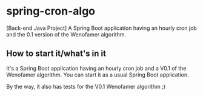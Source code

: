 # spring-cron-algo
[Back-end Java Project] A Spring Boot application having an hourly cron job and the 0.1 version of the Wenofamer algorithm.

## How to start it/what's in it
It's a Spring Boot application having an hourly cron job and a V0.1 of the Wenofamer algorithm.
You can start it as a usual Spring Boot application.

By the way, it also has tests for the V0.1 Wenofamer algorithm ;)
